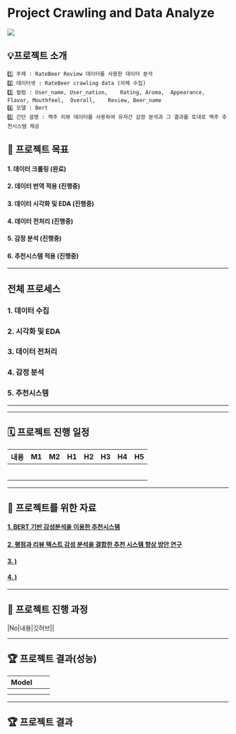 # Project Crawling and Data Analyze


<img src="https://img.shields.io/badge/Python-3776AB?style=for-the-badge&logo=Python&logoColor=white">

## 💡프로젝트 소개
```
1️⃣ 주제 : RateBeer Review 데이터를 사용한 데이터 분석
2️⃣ 데이터셋 : RateBeer crawling data (자체 수집)
3️⃣ 컬럼 : User_name,	User_nation,	Rating,	Aroma,	Appearance,	Flavor,	Mouthfeel,	Overall,	Review,	Beer_name
4️⃣ 모델 : Bert
5️⃣ 간단 설명 : 맥주 리뷰 데이터를 사용하여 유저간 감정 분석과 그 결과를 토대로 맥주 추천시스템 제공
```

## 🏅 프로젝트 목표
#### 1. 데이터 크롤링 (완료)
#### 2. 데이터 번역 적용 (진행중)
#### 3. 데이터 시각화 및 EDA (진행중)
#### 4. 데이터 전처리 (진행중)
#### 5. 감정 분석 (진행중)
#### 6. 추천시스템 적용 (진행중)

---
## 전체 프로세스

### 1. 데이터 수집

### 2. 시각화 및 EDA

### 3. 데이터 전처리

### 4. 감정 분석

### 5. 추천시스템
---
 
---
## 🗓️ 프로젝트 진행 일정

|내용|M1|M2|H1|H2|H3|H4|H5|
|---|---|---|---|---|---|---|---|
|||||||||
|||||||||
|||||||||
|||||||||
|||||||||
|||||||||
---
## 🦄 프로젝트를 위한 자료
#### [1. BERT 기반 감성분석을 이용한 추천시스템](http://koreascience.or.kr/article/JAKO202121061599466.page)
#### [2. 평점과 리뷰 텍스트 감성 분석을 결합한 추천 시스템 향상 방안 연구](http://koreascience.or.kr/article/JAKO201913747259432.page)
#### [3. )]()
#### [4. )]()
---
## 📑 프로젝트 진행 과정
|No|내용|깃허브||


---
## 🏆 프로젝트 결과(성능)
|Model|||
|---|---|---|
||||
||||

---
## 🏆 프로젝트 결과

